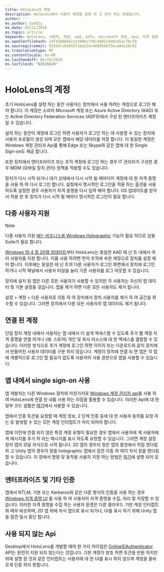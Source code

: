 ```yaml
---
title: HoloLens의 계정
description: HoloLens에서 사용자 계정을 설정 하 고 관리 하는 방법입니다.
author: ''
ms.author: toddly
ms.date: 03/21/2018
ms.topic: article
keywords: HoloLens, 사용자, 계정, aad, adfs, microsoft 계정, msa, 자격 증명
ms.openlocfilehash: 14f43b08b6ccb396bcf39c4082c840c65ac78cf9
ms.sourcegitcommit: 915d3cc63a5571ba22ac4608589f3eca8da1bc81
ms.translationtype: MT
ms.contentlocale: ko-KR
ms.lasthandoff: 04/24/2019
ms.locfileid: "63516819"
---
```

# <a name="accounts-on-hololens"></a>HoloLens의 계정

초기 HoloLens를 설정 하는 동안 사용자는 장치에서 사용 하려는 계정으로 로그인 해야 합니다. 이 계정은 소비자 Microsoft 계정 또는 Azure Active Directory (AAD) 또는 Active Directory Federation Services (ADFS)에서 구성 된 엔터프라이즈 계정일 수 있습니다.

설치 하는 동안이 계정에 로그인 하면 사용자가 로그인 하는 데 사용할 수 있는 장치에 사용자 프로필이 생성 되며 모든 앱에서 해당 데이터를 저장 합니다. 이 동일한 계정은 Windows 계정 관리자 Api를 통해 Edge 또는 Skype와 같은 앱에 대 한 Single Sign-on도 제공 합니다.

또한 장치에서 엔터프라이즈 또는 조직 계정에 로그인 하는 경우 IT 관리자가 구성한 경우 MDM (모바일 장치 관리) 정책을 적용할 수도 있습니다.

장치가 다시 시작 되거나 대기 상태에서 다시 시작 될 때마다이 계정에 대 한 자격 증명을 사용 하 여 다시 로그인 합니다. 설정에서 명시적인 로그인을 적용 하는 옵션을 사용 하도록 설정한 경우 사용자가 자격 증명을 다시 입력 해야 합니다. OS 업데이트를 받아서 적용 한 후 장치가 다시 시작 될 때마다 명시적인 로그인이 필요 합니다.

## <a name="multi-user-support"></a>다중 사용자 지원

>[!NOTE]
>다중 사용자 지원 [에는 비즈니스용 Windows Holographic](https://docs.microsoft.com/hololens/hololens-upgrade-enterprise) 기능이 필요 하므로 상용 Suite가 필요 합니다.

[Windows 10 4 월 2018 업데이트](release-notes-april-2018.md)부터 HoloLens는 동일한 AAD 테 넌 트 내에서 여러 사용자를 지원 합니다. 이를 사용 하려면 먼저 조직에 속한 계정으로 장치를 설정 해야 합니다. 이후에는 동일한 테 넌 트의 다른 사용자가 로그인 화면에서 장치에 로그인 하거나 시작 패널에서 사용자 타일을 눌러 기존 사용자를 로그 아웃할 수 있습니다. 

장치에 설치 된 앱은 다른 모든 사용자가 사용할 수 있지만 각 사용자는 자신의 앱 데이터 및 기본 설정을 갖습니다. 앱을 제거 하면 다른 모든 사용자도 제거 됩니다. 

설정 > 계정 > 다른 사용자로 이동 하 여 장치에서 장치 사용자를 제거 하 여 공간을 회수할 수 있습니다. 그러면 장치에서 다른 모든 사용자의 앱 데이터도 제거 됩니다. 

## <a name="linked-accounts"></a>연결 된 계정

단일 장치 계정 내에서 사용자는 앱 내에서 더 쉽게 액세스할 수 있도록 추가 웹 계정 자격 증명을 연결 하거나 (예: 스토어) 개인 및 회사 리소스에 대 한 액세스를 결합할 수 있습니다. 이러한 방식으로 추가 계정에 로그인 하면 이미지 또는 다운로드와 같이 장치에서 만들어진 사용자 데이터를 구분 하지 않습니다. 계정이 장치에 연결 되 면 앱은 각 앱에 개별적으로 로그인 할 필요가 없도록 사용자의 사용 권한으로 앱을 사용할 수 있습니다.

## <a name="using-single-sign-on-within-an-app"></a>앱 내에서 single sign-on 사용

앱 개발자는 다른 Windows 장치와 마찬가지로 [Windows 계정 관리자 api](https://msdn.microsoft.com/library/windows/apps/xaml/windows.security.authentication.web.core.aspx)를 사용 하 여 HoloLens에 연결 된 id를 사용 하는 이점을 활용할 수 있습니다. 이러한 Api에 대 한 일부 코드 샘플은 [여기](http://go.microsoft.com/fwlink/p/?LinkId=620621)에서 사용할 수 있습니다.

앱에서 인증 토큰을 요청할 때 계정 정보, 2 단계 인증 등에 대 한 사용자 동의를 요청 하는 등 발생할 수 있는 모든 계정 인터럽트가 처리 되어야 합니다.

앱에 이전에 연결 되지 않은 특정 계정 유형이 필요한 경우 앱에서 사용자에 게 사용자에 게 메시지를 추가 하 라는 메시지를 표시 하도록 요청할 수 있습니다. 그러면 계정 설정 창이 앱의 모달 자식으로 시작 됩니다. 2D 앱의 경우이 창은 앱의 중앙에서 직접 렌더링 하 고 Unity 앱의 경우이 창을 holographic 앱에서 잠깐 이동 하 여이 자식 창을 렌더링할 수 있습니다. 이 창에서 명령 및 동작을 사용자 지정 하는 방법은 [여기](https://msdn.microsoft.com/library/windows/apps/windows.ui.applicationsettings.webaccountcommand.aspx)에 설명 되어 있습니다.

## <a name="enterprise-and-other-authentication"></a>엔터프라이즈 및 기타 인증

앱에서 NTLM, 기본 또는 Kerberos와 같은 다른 형식의 인증을 사용 하는 경우 [Windows 자격 증명 UI](https://msdn.microsoft.com/library/windows/apps/windows.security.credentials.ui.aspx) 를 사용 하 여 사용자의 자격 증명을 수집, 처리 및 저장할 수 있습니다. 이러한 자격 증명을 수집 하는 사용자 환경은 다른 클라우드 기반 계정 인터럽트와 매우 비슷하며, 2D 앱 위에 자식 앱으로 표시 되거나, UI를 표시 하기 위해 Unity 앱을 잠깐 일시 중단 합니다.

## <a name="deprecated-apis"></a>사용 되지 않는 Api

Desktop에서 HoloLens를 개발할 때의 한 가지 차이점은 [OnlineIDAuthenticator](https://msdn.microsoft.com/library/windows/apps/windows.security.authentication.onlineid.onlineidauthenticator.aspx) API는 완전히 지원 되지 않는다는 것입니다. 기본 계정이 양호 하면 토큰을 반환 하지만 위에 설명 된 것과 같은 인터럽트는 사용자에 대 한 UI를 표시 하지 않으며 계정을 올바르게 인증 하지 못합니다.

